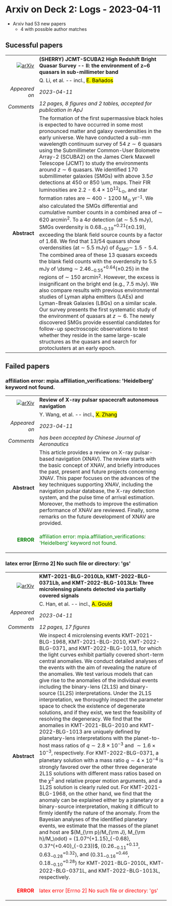 # Arxiv on Deck 2: Logs - 2023-04-11

* Arxiv had 53 new papers
    * 4 with possible author matches

## Sucessful papers


|||
|---:|:---|
| [![arXiv](https://img.shields.io/badge/arXiv-arXiv:2304.04719-b31b1b.svg)](https://arxiv.org/abs/arXiv:2304.04719) | **(SHERRY) JCMT-SCUBA2 High Redshift Bright Quasar Survey -- II: the  environment of z~6 quasars in sub-millimeter band**  |
|| Q. Li, et al. -- incl., <mark>E. Bañados</mark> |
|*Appeared on*| *2023-04-11*|
|*Comments*| *12 pages, 8 figures and 2 tables, accepted for publication in ApJ*|
|**Abstract**| The formation of the first supermassive black holes is expected to have occurred in some most pronounced matter and galaxy overdensities in the early universe. We have conducted a sub-mm wavelength continuum survey of 54 $z\sim6$ quasars using the Submillimeter Common-User Bolometre Array-2 (SCUBA2) on the James Clerk Maxwell Telescope (JCMT) to study the environments around $z \sim 6$ quasars. We identified 170 submillimeter galaxies (SMGs) with above 3.5$\sigma$ detections at 450 or 850 \um\, maps. Their FIR luminosities are 2.2 - 6.4 $\times$ 10$^{12} L_{\odot}$, and star formation rates are $\sim$ 400 - 1200 M$_{\odot}$ yr$^{-1}$. We also calculated the SMGs differential and cumulative number counts in a combined area of $\sim$ 620 arcmin$^2$. To a $4\sigma$ detection (at $\sim$ 5.5 mJy), SMGs overdensity is $0.68^{+0.21}_{-0.19}$($\pm0.19$), exceeding the blank field source counts by a factor of 1.68. We find that 13/54 quasars show overdensities (at $\sim$ 5.5 mJy) of $\delta_{SMG}\sim$ 1.5 - 5.4. The combined area of these 13 quasars exceeds the blank field counts with the overdensity to 5.5 mJy of \dsmg $\sim$ $2.46^{+0.64}_{-0.55}$($\pm0.25$) in the regions of $\sim$ 150 arcmin$^2$. However, the excess is insignificant on the bright end (e.g., 7.5 mJy). We also compare results with previous environmental studies of Lyman alpha emitters (LAEs) and Lyman-Break Galaxies (LBGs) on a similar scale. Our survey presents the first systematic study of the environment of quasars at $z\sim6$. The newly discovered SMGs provide essential candidates for follow-up spectroscopic observations to test whether they reside in the same large-scale structures as the quasars and search for protoclusters at an early epoch. |

## Failed papers

### affiliation error: mpia.affiliation_verifications: 'Heidelberg' keyword not found. 


|||
|---:|:---|
| [![arXiv](https://img.shields.io/badge/arXiv-arXiv:2304.04154-b31b1b.svg)](https://arxiv.org/abs/arXiv:2304.04154) | **Review of X-ray pulsar spacecraft autonomous navigation**  |
|| Y. Wang, et al. -- incl., <mark>X. Zhang</mark> |
|*Appeared on*| *2023-04-11*|
|*Comments*| *has been accepted by Chinese Journal of Aeronautics*|
|**Abstract**| This article provides a review on X-ray pulsar-based navigation (XNAV). The review starts with the basic concept of XNAV, and briefly introduces the past, present and future projects concerning XNAV. This paper focuses on the advances of the key techniques supporting XNAV, including the navigation pulsar database, the X-ray detection system, and the pulse time of arrival estimation. Moreover, the methods to improve the estimation performance of XNAV are reviewed. Finally, some remarks on the future development of XNAV are provided. |
|<p style="color:green"> **ERROR** </p>| <p style="color:green">affiliation error: mpia.affiliation_verifications: 'Heidelberg' keyword not found.</p> |

### latex error [Errno 2] No such file or directory: 'gs' 


|||
|---:|:---|
| [![arXiv](https://img.shields.io/badge/arXiv-arXiv:2304.03871-b31b1b.svg)](https://arxiv.org/abs/arXiv:2304.03871) | **KMT-2021-BLG-2010Lb, KMT-2022-BLG-0371Lb, and KMT-2022-BLG-1013Lb: Three  microlensing planets detected via partially covered signals**  |
|| C. Han, et al. -- incl., <mark>A. Gould</mark> |
|*Appeared on*| *2023-04-11*|
|*Comments*| *12 pages, 17 figures*|
|**Abstract**| We inspect 4 microlensing events KMT-2021-BLG-1968, KMT-2021-BLG-2010, KMT-2022-BLG-0371, and KMT-2022-BLG-1013, for which the light curves exhibit partially covered short-term central anomalies. We conduct detailed analyses of the events with the aim of revealing the nature of the anomalies. We test various models that can give rise to the anomalies of the individual events including the binary-lens (2L1S) and binary-source (1L2S) interpretations. Under the 2L1S interpretation, we thoroughly inspect the parameter space to check the existence of degenerate solutions, and if they exist, we test the feasibility of resolving the degeneracy. We find that the anomalies in KMT-2021-BLG-2010 and KMT-2022-BLG-1013 are uniquely defined by planetary-lens interpretations with the planet-to-host mass ratios of $q\sim 2.8\times 10^{-3}$ and $\sim 1.6\times 10^{-3}$, respectively. For KMT-2022-BLG-0371, a planetary solution with a mass ratio $q\sim 4\times 10^{-4}$ is strongly favored over the other three degenerate 2L1S solutions with different mass ratios based on the $\chi^2$ and relative proper motion arguments, and a 1L2S solution is clearly ruled out. For KMT-2021-BLG-1968, on the other hand, we find that the anomaly can be explained either by a planetary or a binary-source interpretation, making it difficult to firmly identify the nature of the anomaly. From the Bayesian analyses of the identified planetary events, we estimate that the masses of the planet and host are $(M_{\rm p}/M_{\rm J}, M_{\rm h}/M_\odot) = (1.07^{+1.15}_{-0.68}, 0.37^{+0.40}_{-0.23})$, $(0.26^{+0.13}_{-0.11}, 0.63^{+0.32}_{-0.28})$, and $(0.31^{+0.46}_{-0.16}, 0.18^{+0.28}_{-0.10})$ for KMT-2021-BLG-2010L, KMT-2022-BLG-0371L, and KMT-2022-BLG-1013L, respectively. |
|<p style="color:red"> **ERROR** </p>| <p style="color:red">latex error [Errno 2] No such file or directory: 'gs'</p> |

